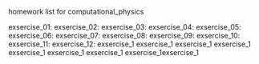 homework list for computational_physics

exsercise_01:
exsercise_02:
exsercise_03:
exsercise_04:
exsercise_05:
exsercise_06:
exsercise_07:
exsercise_08:
exsercise_09:
exsercise_10:
exsercise_11:
exsercise_12:
exsercise_1
exsercise_1
exsercise_1
exsercise_1
exsercise_1
exsercise_1
exsercise_1
exsercise_1exsercise_1
